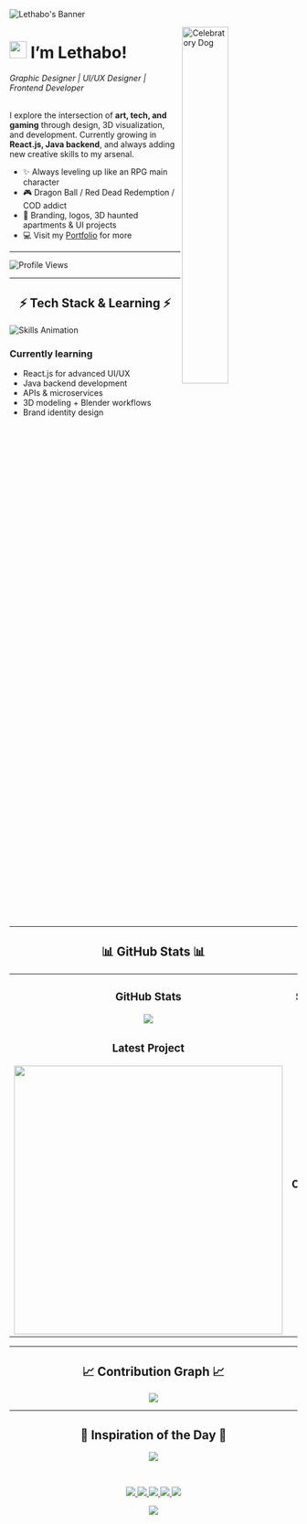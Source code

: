 <!-- Banner -->
![Lethabo's Banner](./banner.png)

<div>
  <img align="right" width="40%" src="https://www.pinterest.com/pin/795377984207413621/" alt="Celebratory Dog"/>
</div>





<!-- Header -->
# <img src="https://emojis.slackmojis.com/emojis/images/1531849430/4246/blob-sunglasses.gif?1531849430" width="30"/> I’m Lethabo!  
*Graphic Designer | UI/UX Designer | Frontend Developer*  
<br />  

<!-- Intro -->
<p align="left">
I explore the intersection of <strong>art, tech, and gaming</strong> through design, 3D visualization, and development.  
Currently growing in <strong>React.js, Java backend</strong>, and always adding new creative skills to my arsenal.
</p>

- ✨ Always leveling up like an RPG main character  
- 🎮 Dragon Ball / Red Dead Redemption / COD addict  
- 🎨 Branding, logos, 3D haunted apartments & UI projects  
- 💻 Visit my [Portfolio](https://lethabosemenya.myportfolio.com) for more  

---

<!-- Profile Views -->
<p align="left">
  <img src="https://komarev.com/ghpvc/?username=Leethabo27&label=Profile%20views&color=ff4cff&style=for-the-badge&logo=star" alt="Profile Views" />
</p>

---

<!-- Tech stack + skills animation -->
<h2 align="center">⚡ Tech Stack & Learning ⚡</h2>
<picture>
  <source media="(prefers-color-scheme: dark)" srcset="./Skills_Animation_Dark.gif">
  <source media="(prefers-color-scheme: light)" srcset="./Skills_Animation_White.gif">
  <img align="left" alt="Skills Animation" src="./Skills_Animation_White.gif">
</picture>

<br />

<h3 align="left">Currently learning</h3>
<ul>
  <li>React.js for advanced UI/UX</li>
  <li>Java backend development</li>
  <li>APIs & microservices</li>
  <li>3D modeling + Blender workflows</li>
  <li>Brand identity design</li>
</ul>

<br clear="both"/>

---

<!-- GitHub Stats -->
<h2 align="center">📊 GitHub Stats 📊</h2>

<table width="100%">
  <tr>
    <td width="50%" align="center">
      <h3><strong>GitHub Stats</strong></h3>
      <a href="https://github.com/Leethabo27">
        <img src="https://github-readme-stats.vercel.app/api?username=Leethabo27&show_icons=true&theme=nightowl&bg_color=0,000000,441350&title_color=ff4cff&text_color=ffffff" />
      </a>
    </td>
    <td width="50%" align="center">
      <h3><strong>Streak Stats</strong></h3>
      <a href="https://github.com/Leethabo27">
        <img src="https://streak-stats.demolab.com?user=Leethabo27&theme=nightowl&background=0,000000,441350&fire=ffeb95&ring=ffeb95&sideNums=ffffff&sideLabels=ffffff&dates=ff4cff&currStreakNum=ffffff" />
      </a>
    </td>
  </tr>
  <tr>
    <td align="center">
      <h3><strong>Latest Project</strong></h3>
      <a href="https://github.com/Leethabo27/Lethaflix-clone">
        <img width="470" src="https://github-readme-stats.vercel.app/api/pin/?username=Leethabo27&repo=Lethaflix-clone&theme=nightowl&show_owner=true&bg_color=0,000000,441350&title_color=ff4cff&text_color=ffffff" />
      </a>
    </td>
    <td align="center">
      <h3><strong>Top Contributions</strong></h3>
      <a href="https://github.com/Leethabo27">
        <img src="https://github-contributor-stats.vercel.app/api?username=Leethabo27&limit=3&theme=nightowl&combine_all_yearly_contributions=false&bg_color=0,000000,441350&title_color=ff4cff&text_color=ffffff" />
      </a>
    </td>
  </tr>
</table>

---

<!-- Contribution Graph -->
<h2 align="center">📈 Contribution Graph 📈</h2>
<div align="center">
  <img src="https://github-readme-activity-graph.vercel.app/graph?username=Leethabo27&bg_color=220a28&color=ffffff&line=ff4cff&point=ffeb95&area=false&hide_border=false">
</div>

---

<!-- Daily Quote -->
<h2 align="center">💫 Inspiration of the Day 💫</h2>

<p align="center">
  <img src="https://readme-daily-quotes.vercel.app/api?author=Steve%20Jobs&quote=Your%20work%20is%20going%20to%20fill%20a%20large%20part%20of%20your%20life%2C%20and%20the%20only%20way%20to%20be%20truly%20satisfied%20is%20to%20do%20what%20you%20believe%20is%20great%20work.%20And%20the%20only%20way%20to%20do%20great%20work%20is%20to%20love%20what%20you%20do.&theme=dark&bg_color=330033&author_color=FF6FFF&accent_color=00FFFF&font=Pacifico">
</p>







</div>

<br />

<p align="center">
  <a href="mailto:lethabosemenya13@gmail.com">
    <img src="https://img.shields.io/badge/Email-D14836?style=for-the-badge&logo=gmail&logoColor=white" />
  </a>
  <a href="https://discord.gg/">
    <img src="https://img.shields.io/badge/Discord-7289DA?style=for-the-badge&logo=discord&logoColor=white" />
  </a>
  <a href="https://www.linkedin.com/in/Leethabo27">
    <img src="https://img.shields.io/badge/LinkedIn-0077B5?style=for-the-badge&logo=linkedin&logoColor=white" />
  </a>
  <a href="https://twitter.com/Leethabo27">
    <img src="https://img.shields.io/badge/Twitter-1DA1F2?style=for-the-badge&logo=twitter&logoColor=white" />
  </a>
  <a href="https://lethabosemenya.myportfolio.com">
    <img src="https://img.shields.io/badge/Portfolio-FF6F61?style=for-the-badge&logo=adobe&logoColor=white" />
  </a>
</p>









<!-- Footer -->
<p align="center">
  <img src="https://capsule-render.vercel.app/api?type=waving&color=FF4CFF&height=65&section=footer"/>
</p>


